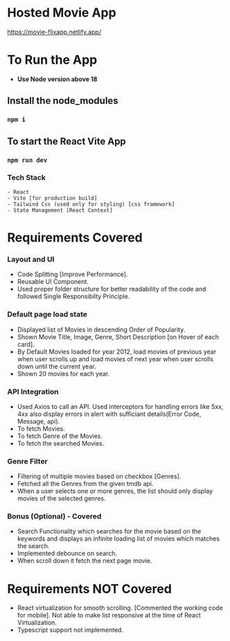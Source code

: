 # Hosted Movie App
https://movie-flixapp.netlify.app/

# To Run the App

- **Use Node version above 18**

## Install the node_modules
### `npm i`


## To start the React Vite App
### `npm run dev`


### Tech Stack
```
- React
- Vite [for production build]
- Tailwind Css (used only for styling) [css framework]
- State Management [React Context]
```

# Requirements Covered

### Layout and UI
- Code Splitting [Improve Performance].
- Reusable UI Component.
- Used proper folder structure for better readability of the code and followed Single Responsibilty Principle.


### Default page load state
- Displayed list of Movies in descending Order of Popularity.
- Shown Movie Title, Image, Genre, Short Description [on Hover of each card].
- By Default Movies loaded for year 2012, load movies of previous year when user scrolls up and load movies of next year when user scrolls down until the current year.
- Shown 20 movies for each year.

### API Integration
- Used Axios to call an API. Used interceptors for handling errors like 5xx, 4xx also display errors in alert with sufficiant details(Error Code, Message, api).
- To fetch Movies.
- To fetch Genre of the Movies.
- To fetch the searched Movies.

### Genre Filter
- Filtering of multiple movies based on checkbox [Genres].
- Fetched all the Genres from the given tmdb api.
- When a user selects one or more genres, the list should only display movies of
the selected genres.

### Bonus (Optional) - Covered
- Search Functionality which searches for the movie based on the keywords and displays an infinite loading list of movies which matches the search.
- Implemented debounce on search.
- When scroll down it fetch the next page movie.


# Requirements NOT Covered
- React virtualization for smooth scrolling. [Commented the working code for mobile]. Not able to make list responsive at the time of React Virtualization.
- Typescript support not implemented.